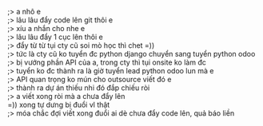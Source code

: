 ;> a nhô e<br>
;> lâu lâu đẩy code lên git thôi e<br>
;> xíu a nhắn cho nhe e<br>
;> lâu lâu đẩy 1 cục lên thôi e<br>
;> đẩy từ từ tụi cty cũ soi mò học thì chet =))<br>
;> tức là cty cũ ko tuyển đc python django chuyển sang tuyển python odoo<br>
;> bị vướng phần API của a, trong cty thì tụi onsite ko làm đc<br>
;> tuyển ko đc thành ra là giờ tuyển lead python odoo lun mà e<br>
;> API quan trọng ko mún cho outsource viết đó e<br>
;> thành ra dự án thiếu nhi đó đắp chiếu ròi<br>
;> a viết xong ròi mà a chưa đẩy lên<br>
=)) xong tự dưng bị đuổi vl thật<br>
;> móa chắc đợi viết xong đuổi ai dè chưa đẩy code lên, quả báo liền
